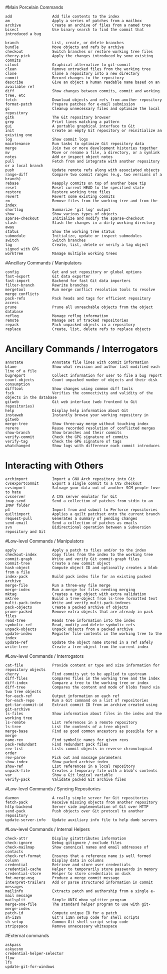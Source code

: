 #Main Porcelain Commands

    add                  Add file contents to the index
    am                   Apply a series of patches from a mailbox
    archive              Create an archive of files from a named tree
    bisect               Use binary search to find the commit that introduced a bug
  
    branch               List, create, or delete branches
    bundle               Move objects and refs by archive
    checkout             Switch branches or restore working tree files
    cherry-pick          Apply the changes introduced by some existing commits
    citool               Graphical alternative to git-commit
    clean                Remove untracked files from the working tree
    clone                Clone a repository into a new directory
    commit               Record changes to the repository
    describe             Give an object a human readable name based on an available ref
    diff                 Show changes between commits, commit and working tree, etc
    fetch                Download objects and refs from another repository
    format-patch         Prepare patches for e-mail submission
    gc                   Cleanup unnecessary files and optimize the local repository
    gitk                 The Git repository browser
    grep                 Print lines matching a pattern
    gui                  A portable graphical interface to Git
    init                 Create an empty Git repository or reinitialize an existing one
    log                  Show commit logs
    maintenance          Run tasks to optimize Git repository data
    merge                Join two or more development histories together
    mv                   Move or rename a file, a directory, or a symlink
    notes                Add or inspect object notes
    pull                 Fetch from and integrate with another repository or a local branch
    push                 Update remote refs along with associated objects
    range-diff           Compare two commit ranges (e.g. two versions of a branch)
    rebase               Reapply commits on top of another base tip
    reset                Reset current HEAD to the specified state
    restore              Restore working tree files
    revert               Revert some existing commits
    rm                   Remove files from the working tree and from the index
    shortlog             Summarize 'git log' output
    show                 Show various types of objects
    sparse-checkout      Initialize and modify the sparse-checkout
    stash                Stash the changes in a dirty working directory away
    status               Show the working tree status
    submodule            Initialize, update or inspect submodules
    switch               Switch branches
    tag                  Create, list, delete or verify a tag object signed with GPG
    worktree             Manage multiple working trees

#Ancillary Commands / Manipulators

    config               Get and set repository or global options
    fast-export          Git data exporter
    fast-import          Backend for fast Git data importers
    filter-branch        Rewrite branches
    mergetool            Run merge conflict resolution tools to resolve merge conflicts
    pack-refs            Pack heads and tags for efficient repository access
    prune                Prune all unreachable objects from the object database
    reflog               Manage reflog information
    remote               Manage set of tracked repositories
    repack               Pack unpacked objects in a repository
    replace              Create, list, delete refs to replace objects

# Ancillary Commands / Interrogators

    annotate             Annotate file lines with commit information
    blame                Show what revision and author last modified each line of a file
    bugreport            Collect information for user to file a bug report
    count-objects        Count unpacked number of objects and their disk consumption
    difftool             Show changes using common diff tools
    fsck                 Verifies the connectivity and validity of the objects in the database
    gitweb               Git web interface (web frontend to Git repositories)
    help                 Display help information about Git
    instaweb             Instantly browse your working repository in gitweb
    merge-tree           Show three-way merge without touching index
    rerere               Reuse recorded resolution of conflicted merges
    show-branch          Show branches and their commits
    verify-commit        Check the GPG signature of commits
    verify-tag           Check the GPG signature of tags
    whatchanged          Show logs with difference each commit introduces

# Interacting with Others
    archimport           Import a GNU Arch repository into Git
    cvsexportcommit      Export a single commit to a CVS checkout
    cvsimport            Salvage your data out of another SCM people love to hate
    cvsserver            A CVS server emulator for Git
    imap-send            Send a collection of patches from stdin to an IMAP folder
    p4                   Import from and submit to Perforce repositories
    quiltimport          Applies a quilt patchset onto the current branch
    request-pull         Generates a summary of pending changes
    send-email           Send a collection of patches as emails
    svn                  Bidirectional operation between a Subversion repository and Git

#Low-level Commands / Manipulators

    apply                Apply a patch to files and/or to the index
    checkout-index       Copy files from the index to the working tree
    commit-graph         Write and verify Git commit-graph files
    commit-tree          Create a new commit object
    hash-object          Compute object ID and optionally creates a blob from a file
    index-pack           Build pack index file for an existing packed archive
    merge-file           Run a three-way file merge
    merge-index          Run a merge for files needing merging
    mktag                Creates a tag object with extra validation
    mktree               Build a tree-object from ls-tree formatted text
    multi-pack-index     Write and verify multi-pack-indexes
    pack-objects         Create a packed archive of objects
    prune-packed         Remove extra objects that are already in pack files
    read-tree            Reads tree information into the index
    symbolic-ref         Read, modify and delete symbolic refs
    unpack-objects       Unpack objects from a packed archive
    update-index         Register file contents in the working tree to the index
    update-ref           Update the object name stored in a ref safely
    write-tree           Create a tree object from the current index



#Low-level Commands / Interrogators

    cat-file             Provide content or type and size information for repository objects
    cherry               Find commits yet to be applied to upstream
    diff-files           Compares files in the working tree and the index
    diff-index           Compare a tree to the working tree or index
    diff-tree            Compares the content and mode of blobs found via two tree objects
    for-each-ref         Output information on each ref
    for-each-repo        Run a Git command on a list of repositories
    get-tar-commit-id    Extract commit ID from an archive created using git-archive
    ls-files             Show information about files in the index and the working tree
    ls-remote            List references in a remote repository
    ls-tree              List the contents of a tree object
    merge-base           Find as good common ancestors as possible for a merge
    name-rev             Find symbolic names for given revs
    pack-redundant       Find redundant pack files
    rev-list             Lists commit objects in reverse chronological order
    rev-parse            Pick out and massage parameters
    show-index           Show packed archive index
    show-ref             List references in a local repository
    unpack-file          Creates a temporary file with a blob's contents
    var                  Show a Git logical variable
    verify-pack          Validate packed Git archive files

#Low-level Commands / Syncing Repositories

    daemon               A really simple server for Git repositories
    fetch-pack           Receive missing objects from another repository
    http-backend         Server side implementation of Git over HTTP
    send-pack            Push objects over Git protocol to another repository
    update-server-info   Update auxiliary info file to help dumb servers

#Low-level Commands / Internal Helpers

    check-attr           Display gitattributes information
    check-ignore         Debug gitignore / exclude files
    check-mailmap        Show canonical names and email addresses of contacts
    check-ref-format     Ensures that a reference name is well formed
    column               Display data in columns
    credential           Retrieve and store user credentials
    credential-cache     Helper to temporarily store passwords in memory
    credential-store     Helper to store credentials on disk
    fmt-merge-msg        Produce a merge commit message
    interpret-trailers   Add or parse structured information in commit messages
    mailinfo             Extracts patch and authorship from a single e-mail message
    mailsplit            Simple UNIX mbox splitter program
    merge-one-file       The standard helper program to use with git-merge-index
    patch-id             Compute unique ID for a patch
    sh-i18n              Git's i18n setup code for shell scripts
    sh-setup             Common Git shell script setup code
    stripspace           Remove unnecessary whitespace

#External commands

    askpass
    askyesno
    credential-helper-selector
    flow
    lfs
    update-git-for-windows



